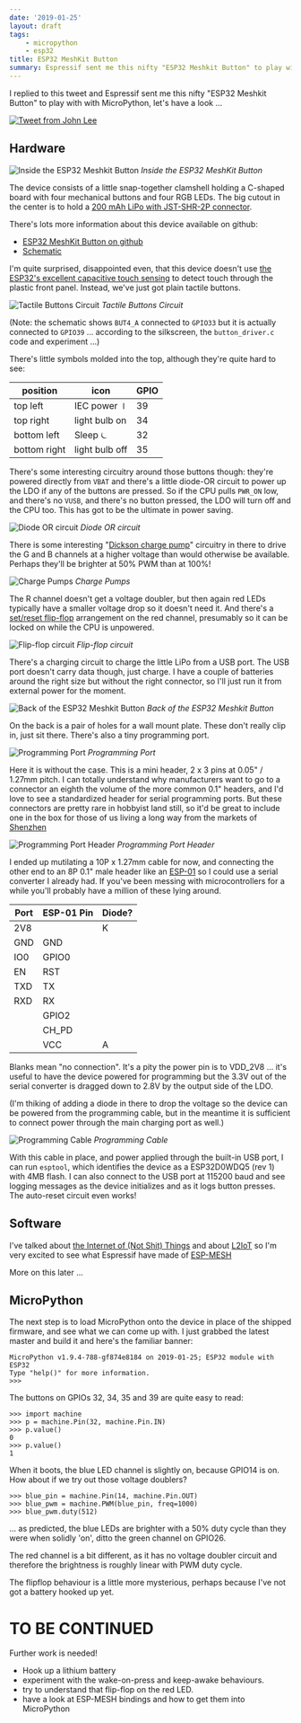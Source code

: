 ```yaml
---
date: '2019-01-25'
layout: draft
tags:
    - micropython
    - esp32
title: ESP32 MeshKit Button
summary: Espressif sent me this nifty "ESP32 Meshkit Button" to play with, let's have a look ...
---
```


I replied to this tweet and Espressif sent me this nifty "ESP32 Meshkit Button"
to play with with MicroPython, let's have a look ...

[![Tweet from John Lee](img/tweet.jpg)](https://twitter.com/EspressifSystem/status/1069227084650704902)

## Hardware

![Inside the ESP32 Meshkit Button](img/inside.jpg)
*Inside the ESP32 MeshKit Button*

The device consists of a little snap-together clamshell holding a C-shaped board with
four mechanical buttons and four RGB LEDs. The big cutout in the center is to hold a 
[200 mAh LiPo with JST-SHR-2P connector](img/battery.jpg).

There's lots more information about this device available on github:
* [ESP32 MeshKit Button on github](https://github.com/zhanzhaochen/ESP32-MeshKit-Button)
* [Schematic](https://github.com/zhanzhaochen/ESP32-MeshKit-Button/blob/master/docs/ESP32-MeshKit-Button_Schematic.pdf)

I'm quite surprised, disappointed even, that this device doesn't use 
[the ESP32's excellent capacitive touch sensing](/art/esp32-capacitive-sensors/) 
to detect touch through the plastic front panel. Instead, we've just got 
plain tactile buttons.

![Tactile Buttons Circuit](img/buttons.png)
*Tactile Buttons Circuit*

(Note: the schematic shows `BUT4_A` connected to `GPIO33` but it is actually
connected to `GPIO39` ... according to the silkscreen, the `button_driver.c` code
and experiment ...)

There's little symbols molded into the top, although they're quite hard to see:

position | icon | GPIO
--- | --- | ---
top left | IEC power &#x23FD; | 39
top right | light bulb on | 34
bottom left | Sleep &#x23FE; | 32
bottom right | light bulb off | 35

There's some interesting circuitry around those buttons though: they're powered directly
from `VBAT` and there's a little diode-OR circuit to power up the LDO if any of the buttons
are pressed.  So if the CPU pulls `PWR_ON` low, and there's no `VUSB`, and there's no button pressed,
the LDO will turn off and the CPU too.  This has got to be the ultimate in power saving.

![Diode OR circuit](img/diode-or.png)
*Diode OR circuit*
 
There is some interesting
"[Dickson charge pump](https://en.wikipedia.org/wiki/Voltage_multiplier#Dickson_charge_pump)"
circuitry in there to drive the G and B channels at a higher voltage than would otherwise
be available.  Perhaps they'll be brighter at 50% PWM than at 100%!

![Charge Pumps](img/charge-pumps.png)
*Charge Pumps*

The R channel doesn't get a voltage doubler, but then again red LEDs typically have a smaller
voltage drop so it doesn't need it.  And there's a
[set/reset flip-flop](https://en.wikipedia.org/wiki/Flip-flop_(electronics)#Simple_set-reset_latches)
arrangement on the red channel, presumably so it can be locked on while the CPU is unpowered.

![Flip-flop circuit](img/flipflop.png)
*Flip-flop circuit*

There's a charging circuit to charge the little LiPo from a USB port.  The USB
port doesn't carry data though, just charge.  I have a couple of batteries around the
right size but without the right connector, so I'll just run it from external power for
the moment.

![Back of the ESP32 Meshkit Button](img/back.jpg)
*Back of the ESP32 Meshkit Button*

On the back is a pair of holes for a wall mount plate.  These don't really clip in, just sit
there.  There's also a tiny programming port.

![Programming Port](img/port.jpg)
*Programming Port*

Here it is without the case.  This is a mini header, 2 x 3 pins at
0.05" / 1.27mm pitch.  I can totally understand why manufacturers want to go to 
a connector an eighth the volume of the more common 0.1" headers, and I'd love to see
a standardized header for serial programming ports.  But these connectors are pretty
rare in hobbyist land still, so it'd be great to include one in the box for
those of us living a long way from the markets of
[Shenzhen](https://en.wikipedia.org/wiki/Shenzhen)

![Programming Port Header](img/header.png)
*Programming Port Header*

I ended up mutilating a 10P x 1.27mm cable for now, and connecting the other end
to an 8P 0.1" male header like an [ESP-01](https://en.wikipedia.org/wiki/ESP8266#Pinout_of_ESP-01)
so I could use a serial converter I already had.  If you've been
messing with microcontrollers for a while you'll probably have a million of these
lying around.

Port | ESP-01 Pin | Diode?
--- | --- | ---
2V8 | | K
GND | GND | 
IO0 | GPIO0 |
EN  | RST |
TXD | TX | 
RXD | RX |
    | GPIO2 | 
    | CH_PD |
    | VCC | A

Blanks mean "no connection".  It's a pity the power pin is to VDD_2V8 ... it's useful 
to have the device powered for programming but the 3.3V out of the serial converter is
dragged down to 2.8V by the output side of the LDO.

(I'm thiking of adding a diode in there to drop the voltage so the device can be 
powered from the programming cable, but in the meantime it is sufficient to connect
power through the main charging port as well.)

![Programming Cable](img/cable.jpg)
*Programming Cable*

With this cable in place, and power applied through the built-in USB port, I can run
`esptool`, which identifies the device as a ESP32D0WDQ5 (rev 1) with 4MB flash.
I can also connect to the USB port at 115200 baud and see logging messages as the device
initializes and as it logs button presses.  The auto-reset circuit even works!

## Software

I've talked about [the Internet of (Not Shit) Things](/art/the-internet-of-not-shit-things/)
and about [L2IoT](/art/l2iot-iot-without-ip/) so I'm very excited to see what Espressif have
made of [ESP-MESH](https://docs.espressif.com/projects/esp-idf/en/latest/api-guides/mesh.html)

More on this later ...

## MicroPython

The next step is to load MicroPython onto the device in place of the shipped firmware, and 
see what we can come up with.  I just grabbed the latest master and build it and here's the
familiar banner:

```
MicroPython v1.9.4-788-gf874e8184 on 2019-01-25; ESP32 module with ESP32
Type "help()" for more information.
>>>
```

The buttons on GPIOs 32, 34, 35 and 39 are quite easy to read:

```
>>> import machine
>>> p = machine.Pin(32, machine.Pin.IN)
>>> p.value()
0
>>> p.value()
1
```

When it boots, the blue LED channel is slightly on, because GPIO14 is on.
How about if we try out those voltage doublers?

```
>>> blue_pin = machine.Pin(14, machine.Pin.OUT)
>>> blue_pwm = machine.PWM(blue_pin, freq=1000)
>>> blue_pwm.duty(512) 
```

... as predicted, the blue LEDs are brighter with a 50% duty cycle than they 
were when solidly 'on', ditto the green channel on GPIO26.

The red channel is a bit different, as it has no voltage doubler circuit and
therefore the brightness is roughly linear with PWM duty cycle.

The flipflop behaviour is a little more mysterious, perhaps because I've not
got a battery hooked up yet.

# TO BE CONTINUED

Further work is needed!

* Hook up a lithium battery
* experiment with the wake-on-press and keep-awake behaviours.
* try to understand that flip-flop on the red LED.
* have a look at ESP-MESH bindings and how to get them into
  MicroPython





